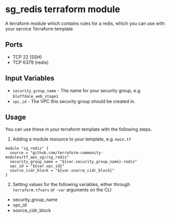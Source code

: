 sg_redis terraform module
=======================

A terraform module which contains rules for a redis, which
you can use with your service Terraform template.

Ports
-----
- TCP 22 (SSH)
- TCP 6379 (redis)

Input Variables
---------------

- `security_group_name` - The name for your security group, e.g. `bluffdale_web_stage1`
- `vpc_id` - The VPC this security group should be created in.

Usage
-----

You can use these in your terraform template with the following steps.

1. Adding a module resource to your template, e.g. `main.tf`

```
module "sg_redis" {
  source = "github.com/terraform-community-modules/tf_aws_sg//sg_redis"
  security_group_name = "${var.security_group_name}-redis"
  vpc_id = "${var.vpc_id}"
  source_cidr_block = "${var.source_cidr_block}"
}
```

2. Setting values for the following variables, either through `terraform.tfvars` or `-var` arguments on the CLI

- security_group_name
- vpc_id
- source_cidr_block

